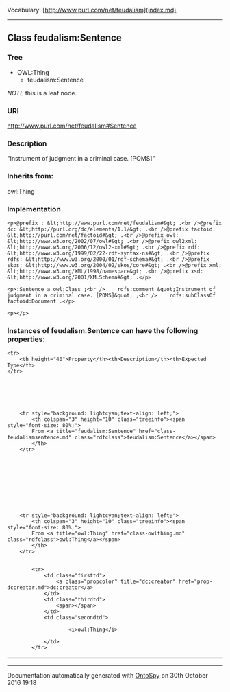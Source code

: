 Vocabulary: [http://www.purl.com/net/feudalism](index.md) 



---	
	




    


## Class feudalism:Sentence


### Tree

* OWL:Thing
    * feudalism:Sentence





*NOTE* this is a leaf node.


### URI
http://www.purl.com/net/feudalism#Sentence

### Description
&quot;Instrument of judgment in a criminal case. [POMS]&quot;



### Inherits from:
owl:Thing




### Implementation
```
<p>@prefix : &lt;http://www.purl.com/net/feudalism#&gt; .<br />@prefix dc: &lt;http://purl.org/dc/elements/1.1/&gt; .<br />@prefix factoid: &lt;http://purl.com/net/factoid#&gt; .<br />@prefix owl: &lt;http://www.w3.org/2002/07/owl#&gt; .<br />@prefix owl2xml: &lt;http://www.w3.org/2006/12/owl2-xml#&gt; .<br />@prefix rdf: &lt;http://www.w3.org/1999/02/22-rdf-syntax-ns#&gt; .<br />@prefix rdfs: &lt;http://www.w3.org/2000/01/rdf-schema#&gt; .<br />@prefix skos: &lt;http://www.w3.org/2004/02/skos/core#&gt; .<br />@prefix xml: &lt;http://www.w3.org/XML/1998/namespace&gt; .<br />@prefix xsd: &lt;http://www.w3.org/2001/XMLSchema#&gt; .</p>

<p>:Sentence a owl:Class ;<br />    rdfs:comment &quot;Instrument of judgment in a criminal case. [POMS]&quot; ;<br />    rdfs:subClassOf factoid:Document .</p>

<p></p>
```




### Instances of feudalism:Sentence can have the following properties:

<table border="1" cellspacing="3" cellpadding="5" class="classproperties table-hover ">

    <tr>
        <th height="40">Property</th><th>Description</th><th>Expected Type</th>
    </tr>

          

        
            
        
        <tr style="background: lightcyan;text-align: left;">
            <th colspan="3" height="10" class="treeinfo"><span style="font-size: 80%;">
            From <a title="feudalism:Sentence" href="class-feudalismsentence.md" class="rdfclass">feudalism:Sentence</a></span>
            </th>
        </tr>       

            

        

          

        
            
        
        <tr style="background: lightcyan;text-align: left;">
            <th colspan="3" height="10" class="treeinfo"><span style="font-size: 80%;">
            From <a title="owl:Thing" href="class-owlthing.md" class="rdfclass">owl:Thing</a></span>
            </th>
        </tr>       

            
            <tr>
                <td class="firsttd">
                    <a class="propcolor" title="dc:creator" href="prop-dccreator.md">dc:creator</a>         
                </td>
                <td class="thirdtd">
                    <span></span>
                </td>
                <td class="secondtd">
                    
                        <i>owl:Thing</i>
                    
                </td>
            </tr>

            

        

    

</table>













---

Documentation automatically generated with [OntoSpy](http://ontospy.readthedocs.org/ "Open") on 30th October 2016 19:18